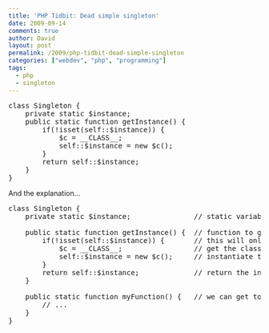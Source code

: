 ```yaml
---
title: 'PHP Tidbit: Dead simple singleton'
date: 2009-09-14
comments: true
author: David
layout: post
permalink: /2009/php-tidbit-dead-simple-singleton
categories: ["webdev", "php", "programming"]
tags:
  - php
  - singleton
---
```

<pre name="code" class="php">class Singleton {
    private static $instance;
    public static function getInstance() {
        if(!isset(self::$instance)) {
            $c = __CLASS__;
            self::$instance = new $c();
        }
        return self::$instance;
    }
}</pre>

And the explanation&#8230;

<pre name="code" class="php">class Singleton {
    private static $instance;               // static variable to hold our 1 instance

    public static function getInstance() {  // function to get the 1 instance
        if(!isset(self::$instance)) {       // this will only run once (and instantiate once)
            $c = __CLASS__;                 // get the class (Singleton)
            self::$instance = new $c();     // instantiate the class and store it in our variable
        }
        return self::$instance;             // return the instance
    }

    public static function myFunction() {   // we can get to this through Singleton::getInstance()->myFunction()
        // ...
    }
}</pre>